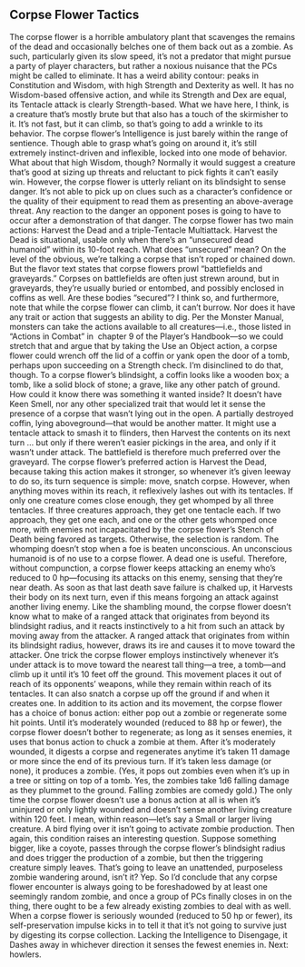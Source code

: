 ## Corpse Flower Tactics

The corpse flower is a horrible ambulatory plant that scavenges the remains of the dead and occasionally belches one of them back out as a zombie. As such, particularly given its slow speed, it’s not a predator that might pursue a party of player characters, but rather a noxious nuisance that the PCs might be called to eliminate.
It has a weird ability contour: peaks in Constitution and Wisdom, with high Strength and Dexterity as well. It has no Wisdom-based offensive action, and while its Strength and Dex are equal, its Tentacle attack is clearly Strength-based. What we have here, I think, is a creature that’s mostly brute but that also has a touch of the skirmisher to it. It’s not fast, but it can climb, so that’s going to add a wrinkle to its behavior.
The corpse flower’s Intelligence is just barely within the range of sentience. Though able to grasp what’s going on around it, it’s still extremely instinct-driven and inflexible, locked into one mode of behavior. What about that high Wisdom, though? Normally it would suggest a creature that’s good at sizing up threats and reluctant to pick fights it can’t easily win. However, the corpse flower is utterly reliant on its blindsight to sense danger. It’s not able to pick up on clues such as a character’s confidence or the quality of their equipment to read them as presenting an above-average threat. Any reaction to the danger an opponent poses is going to have to occur after a demonstration of that danger.
The corpse flower has two main actions: Harvest the Dead and a triple-Tentacle Multiattack. Harvest the Dead is situational, usable only when there’s an “unsecured dead humanoid” within its 10-foot reach. What does “unsecured” mean? On the level of the obvious, we’re talking a corpse that isn’t roped or chained down. But the flavor text states that corpse flowers prowl “battlefields and graveyards.” Corpses on battlefields are often just strewn around, but in graveyards, they’re usually buried or entombed, and possibly enclosed in coffins as well. Are these bodies “secured”?
I think so, and furthermore, note that while the corpse flower can climb, it can’t burrow. Nor does it have any trait or action that suggests an ability to dig. Per the Monster Manual, monsters can take the actions available to all creatures—i.e., those listed in “Actions in Combat” in  chapter 9 of the Player’s Handbook—so we could stretch that and argue that by taking the Use an Object action, a corpse flower could wrench off the lid of a coffin or yank open the door of a tomb, perhaps upon succeeding on a Strength check. I’m disinclined to do that, though.
To a corpse flower’s blindsight, a coffin looks like a wooden box; a tomb, like a solid block of stone; a grave, like any other patch of ground. How could it know there was something it wanted inside? It doesn’t have Keen Smell, nor any other specialized trait that would let it sense the presence of a corpse that wasn’t lying out in the open. A partially destroyed coffin, lying aboveground—that would be another matter. It might use a tentacle attack to smash it to flinders, then Harvest the contents on its next turn … but only if there weren’t easier pickings in the area, and only if it wasn’t under attack. The battlefield is therefore much preferred over the graveyard.
The corpse flower’s preferred action is Harvest the Dead, because taking this action makes it stronger, so whenever it’s given leeway to do so, its turn sequence is simple: move, snatch corpse. However, when anything moves within its reach, it reflexively lashes out with its tentacles. If only one creature comes close enough, they get whomped by all three tentacles. If three creatures approach, they get one tentacle each. If two approach, they get one each, and one or the other gets whomped once more, with enemies not incapacitated by the corpse flower’s Stench of Death being favored as targets. Otherwise, the selection is random.
The whomping doesn’t stop when a foe is beaten unconscious. An unconscious humanoid is of no use to a corpse flower. A dead one is useful. Therefore, without compunction, a corpse flower keeps attacking an enemy who’s reduced to 0 hp—focusing its attacks on this enemy, sensing that they’re near death. As soon as that last death save failure is chalked up, it Harvests their body on its next turn, even if this means forgoing an attack against another living enemy.
Like the shambling mound, the corpse flower doesn’t know what to make of a ranged attack that originates from beyond its blindsight radius, and it reacts instinctively to a hit from such an attack by moving away from the attacker. A ranged attack that originates from within its blindsight radius, however, draws its ire and causes it to move toward the attacker.
One trick the corpse flower employs instinctively whenever it’s under attack is to move toward the nearest tall thing—a tree, a tomb—and climb up it until it’s 10 feet off the ground. This movement places it out of reach of its opponents’ weapons, while they remain within reach of its tentacles. It can also snatch a corpse up off the ground if and when it creates one.
In addition to its action and its movement, the corpse flower has a choice of bonus action: either pop out a zombie or regenerate some hit points. Until it’s moderately wounded (reduced to 88 hp or fewer), the corpse flower doesn’t bother to regenerate; as long as it senses enemies, it uses that bonus action to chuck a zombie at them. After it’s moderately wounded, it digests a corpse and regenerates anytime it’s taken 11 damage or more since the end of its previous turn. If it’s taken less damage (or none), it produces a zombie.
(Yes, it pops out zombies even when it’s up in a tree or sitting on top of a tomb. Yes, the zombies take 1d6 falling damage as they plummet to the ground. Falling zombies are comedy gold.)
The only time the corpse flower doesn’t use a bonus action at all is when it’s uninjured or only lightly wounded and doesn’t sense another living creature within 120 feet. I mean, within reason—let’s say a Small or larger living creature. A bird flying over it isn’t going to activate zombie production.
Then again, this condition raises an interesting question. Suppose something bigger, like a coyote, passes through the corpse flower’s blindsight radius and does trigger the production of a zombie, but then the triggering creature simply leaves. That’s going to leave an unattended, purposeless zombie wandering around, isn’t it? Yep. So I’d conclude that any corpse flower encounter is always going to be foreshadowed by at least one seemingly random zombie, and once a group of PCs finally closes in on the thing, there ought to be a few already existing zombies to deal with as well.
When a corpse flower is seriously wounded (reduced to 50 hp or fewer), its self-preservation impulse kicks in to tell it that it’s not going to survive just by digesting its corpse collection. Lacking the Intelligence to Disengage, it Dashes away in whichever direction it senses the fewest enemies in.
Next: howlers.
